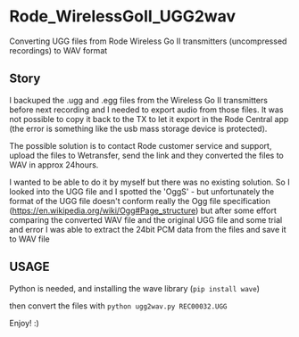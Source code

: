 # Rode_WirelessGoII_UGG2wav

Converting UGG files from Rode Wireless Go II transmitters (uncompressed recordings) to WAV format

## Story
I backuped the .ugg and .egg files from the Wireless Go II transmitters before next recording and I needed to export audio from those files. It was not possible to copy it back to the TX to let it export in the Rode Central app (the error is something like the usb mass storage device is protected). 

The possible solution is to contact Rode customer service and support, upload the files to Wetransfer, send the link and they converted the files to WAV in approx 24hours.

I wanted to be able to do it by myself but there was no existing solution. So I looked into the UGG file and I spotted the 'OggS' - but unfortunately the format of the UGG file doesn't conform really the Ogg file specification (https://en.wikipedia.org/wiki/Ogg#Page_structure) but after some effort comparing the converted WAV file and the original UGG file and some trial and error I was able to extract the 24bit PCM data from the files and save it to WAV file

## USAGE
Python is needed, and installing the wave library (`pip install wave`)

then convert the files with `python ugg2wav.py REC00032.UGG`

Enjoy! :)
